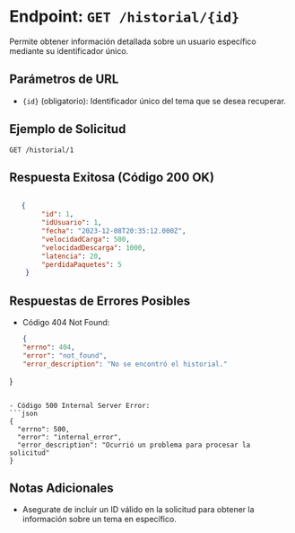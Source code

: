 # Endpoint: `GET /historial/{id}`

Permite obtener información detallada sobre un usuario específico mediante su identificador único.

## Parámetros de URL
- `{id}` (obligatorio): Identificador único del tema que se desea recuperar.

## Ejemplo de Solicitud
```http
GET /historial/1
```

## Respuesta Exitosa (Código 200 OK)
```json

   {
        "id": 1,
        "idUsuario": 1,
        "fecha": "2023-12-08T20:35:12.000Z",
        "velocidadCarga": 500,
        "velocidadDescarga": 1000,
        "latencia": 20,
        "perdidaPaquetes": 5
    }
```

## Respuestas de Errores Posibles
- Código 404 Not Found:

  ```json
  {
  "errno": 404,
  "error": "not_found",
  "error_description": "No se encontró el historial."
}

  ```

- Código 500 Internal Server Error:
  ```json
  {
    "errno": 500,
    "error": "internal_error",
    "error_description": "Ocurrió un problema para procesar la solicitud"
  }
  ``` 

## Notas Adicionales

- Asegurate de incluir un ID válido en la solicitud para obtener la información
  sobre un tema en específico.